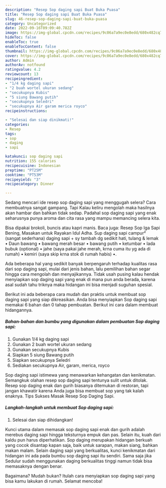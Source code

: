 ```yaml
---
description: "Resep Sop daging sapi Buat Buka Puasa"
title: "Resep Sop daging sapi Buat Buka Puasa"
slug: 46-resep-sop-daging-sapi-buat-buka-puasa
category: Uncategorized
date: 2022-09-16T09:09:40.782Z
image: https://img-global.cpcdn.com/recipes/9c06a7a9ec0e8edd/680x482cq70/sop-daging-sapi-foto-resep-utama.jpg
hideToc: false
enableToc: true
enableTocContent: false
thumbnail: https://img-global.cpcdn.com/recipes/9c06a7a9ec0e8edd/680x482cq70/sop-daging-sapi-foto-resep-utama.jpg
cover: https://img-global.cpcdn.com/recipes/9c06a7a9ec0e8edd/680x482cq70/sop-daging-sapi-foto-resep-utama.jpg
author: Admin
authorAv: notfound
ratingvalue: 4.2
reviewcount: 13
recipeingredient:
- "1/4 kg daging sapi"
- "2 buah wortel ukuran sedang"
- "secukupnya Kubis"
- "5 siung Bawang putih"
- "secukupnya Seledri"
- "secukupnya Air garam merica royco"
recipeinstructions:

- "Selesai dan siap dinikmati!"
categories:
- Resep
tags:
- sop
- daging
- sapi

katakunci: sop daging sapi 
nutrition: 155 calories
recipecuisine: Indonesian
preptime: "PT25M"
cooktime: "PT53M"
recipeyield: "3"
recipecategory: Dinner

---
```



Sedang mencari ide resep sop daging sapi yang menggugah selera? Cara membuatnya sangat gampang. Tapi Kalau keliru mengolah maka hasilnya akan hambar dan bahkan tidak sedap. Padahal sop daging sapi yang enak seharusnya punya aroma dan cita rasa yang mampu memancing selera kita.


Bisa dipakai brokoli, buncis atau kapri manis. Baca juga: Resep Sop Iga Sapi Bening, Masakan untuk Rayakan Idul Adha. Sup daging sapi campur² (sangat sederhana) daging sapi + sy tambah dg sedikit hati, tulang &amp; lemak • Daun bawang • bawang merah besar • bawang putih • ketumbar • lada bubuk (optional) • jahe (saya pakai jahe merah, krna cuma itu yg ada di rumah) • kemiri (saya skip krna stok di rumah habis) •.

Ada beberapa hal yang sedikit banyak berpengaruh terhadap kualitas rasa dari sop daging sapi, mulai dari jenis bahan, lalu pemilihan bahan segar hingga cara mengolah dan menyajikannya. Tidak usah pusing kalau hendak menyiapkan sop daging sapi yang enak di mana pun anda berada, karena asal sudah tahu triknya maka hidangan ini bisa menjadi suguhan spesial.


Berikut ini ada beberapa cara mudah dan praktis untuk membuat sop daging sapi yang siap dikreasikan. Anda bisa menyiapkan Sop daging sapi memakai 6 bahan dan 0 tahap pembuatan. Berikut ini cara dalam membuat hidangannya.

<!--inarticleads1-->

##### Bahan-bahan dan bumbu yang digunakan dalam pembuatan Sop daging sapi:

1. Gunakan 1/4 kg daging sapi
1. Gunakan 2 buah wortel ukuran sedang
1. Gunakan secukupnya Kubis
1. Siapkan 5 siung Bawang putih
1. Siapkan secukupnya Seledri
1. Sediakan secukupnya Air, garam, merica, royco


Sop daging sapi istimewa yang menawarkan kehangatan dan kenikmatan. Semangkuk olahan resep sop daging sapi tentunya sulit untuk ditolak. Resep sop daging enak dan gurih biasanya ditemukan di restoran, tapi jangan khawatir karena Anda juga bisa membuat sop yang tak kalah enaknya. Tips Sukses Masak Resep Sop Daging Sapi. 

<!--inarticleads2-->

##### Langkah-langkah untuk membuat Sop daging sapi:


1. Selesai dan siap dihidangkan!

Kunci utama dalam memasak sop daging sapi enak dan gurih adalah merebus daging sapi hingga teksturnya empuk dan pas. Selain itu, kuah dari kaldu pun harus diperhatikan. Sop daging merupakan hidangan berkuah yang cocok disantap kapan saja, baik untuk sarapan, makan siang, bahkan makan malam. Selain daging sapi yang berkualitas, kunci kenikmatan dari hidangan ini ada pada bumbu sop daging sapi itu sendiri. Sama saja jika Sedulur sudah menggunakan daging berkualitas tinggi namun tidak bisa memasaknya dengan benar. 

Bagaimana? Mudah bukan? Itulah cara menyiapkan sop daging sapi yang bisa kamu lakukan di rumah. Selamat mencoba!
